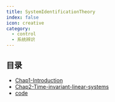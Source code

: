 ```yaml
---
title: SystemIdentificationTheory
index: false
icon: creative
category:
  - control
  - 系统辨识
---
```


 ## 目录
- [Chap1-Introduction](Chap1-Introduction.md)
- [Chap2-Time-invariant-linear-systems](Chap2-Time-invariant-linear-systems.md)
- [code](code)

